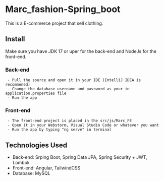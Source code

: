 # Marc_fashion-Spring_boot
  This is a E-commerce project that sell clothing.
## Install
   Make sure you have JDK 17 or uper for the back-end and NodeJs for the front-end.
   ### Back-end
     - Pull the source and open it in your IDE (IntelliJ IDEA is recommened)
     - Change the database username and password as your in application.properties file
     - Run the app
   ### Front-end
     - The front-end project is placed in the src/js/Marc_FE
     - Open it in your Webstorm, Visual Studio Code or whatever you want
     - Run the app by typing "ng serve" in terminal
## Technologies Used
  - Back-end: Srping Boot, Spring Data JPA, Spring Security + JWT, Lombok
  - Front-end: Angular, TailwindCSS
  - Database: MySQL
